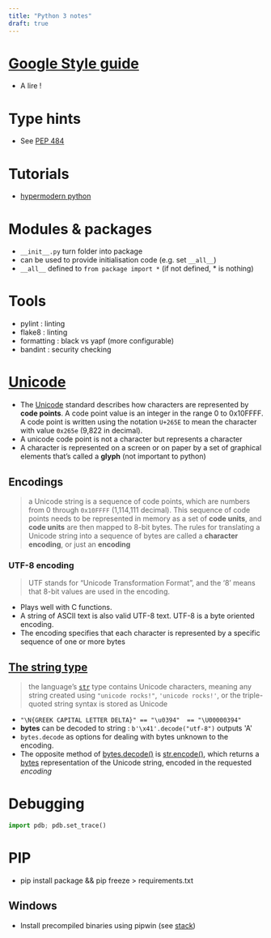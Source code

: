 ```yaml
---
title: "Python 3 notes"
draft: true
---
```




# [Google Style guide](https://google.github.io/styleguide/pyguide.html)

- A lire !

# Type hints

- See [PEP 484](https://peps.python.org/pep-0484/)


# Tutorials

- [hypermodern python](https://medium.com/@cjolowicz/hypermodern-python-3-linting-e2f15708da80)


# Modules & packages

- `__init__.py` turn folder into package
- can be used to provide initialisation code (e.g. set  `__all__`)
- `__all__` defined to `from package import *` (if not defined, * is nothing)



# Tools

- pylint : linting
- flake8 : linting
- formatting : black vs yapf (more configurable)
- bandint : security checking



# [Unicode](https://docs.python.org/3/howto/unicode.html#unicode-howto)

- The [Unicode](https://www.unicode.org/) standard describes how characters are represented by **code points**.  A code point value is an integer in the range 0 to 0x10FFFF. A code point is written using the notation `U+265E` to mean the character with value `0x265e` (9,822 in decimal).
- A unicode code point is not a character but represents a character
- A character is represented on a screen or on paper by a set of graphical elements that’s called a **glyph** (not important to python)

## Encodings

> a Unicode string is a sequence of code points, which are numbers from 0 through `0x10FFFF` (1,114,111 decimal). This sequence of code points needs to be represented in memory as a set of **code units**, and **code units** are then mapped to 8-bit bytes. The rules for translating a Unicode string into a sequence of bytes are called a **character encoding**, or just an **encoding**

### UTF-8 encoding

> UTF stands for “Unicode Transformation Format”, and the ‘8’ means that 8-bit values are used in the encoding. 

- Plays well with C functions.
- A string of ASCII text is also valid UTF-8 text. UTF-8 is a byte oriented encoding. 
- The encoding specifies that each character is represented by a specific sequence of one or more bytes

## [The string type](https://docs.python.org/3/howto/unicode.html#the-string-type)

> the language’s [`str`](https://docs.python.org/3/library/stdtypes.html#str) type contains Unicode characters, meaning any string created using `"unicode rocks!"`, `'unicode rocks!'`, or the triple-quoted string syntax is stored as Unicode

- `"\N{GREEK CAPITAL LETTER DELTA}" == "\u0394"  == "\U00000394"`	
- **bytes** can be decoded to string : `b'\x41'.decode("utf-8")` outputs 'A'
- `bytes.decode` as options for dealing with bytes unknown to the encoding.
- The opposite method of [bytes.decode()](https://docs.python.org/3/library/stdtypes.html#bytes.decode) is [str.encode()](https://docs.python.org/3/library/stdtypes.html#str.encode), which returns a [bytes](https://docs.python.org/3/library/stdtypes.html#bytes) representation of the Unicode string, encoded in the requested *encoding*



# Debugging

```python
import pdb; pdb.set_trace()
```

# PIP



- pip install package && pip freeze > requirements.txt

## Windows

- Install precompiled binaries using pipwin (see [stack](https://stackoverflow.com/questions/53866104/pyaudio-failed-to-install-windows-10/53866322))
